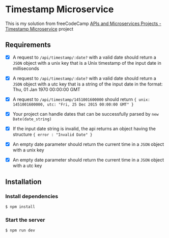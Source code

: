 # Timestamp Microservice

This is my solution from freeCodeCamp [APIs and Microservices Projects - Timestamp Microservice](https://www.freecodecamp.org/learn/back-end-development-and-apis/back-end-development-and-apis-projects/timestamp-microservice) project

## Requirements

- [x] A request to `/api/timestamp/:date?` with a valid date should return a `JSON` object with a unix key that is a Unix timestamp of the input date in milliseconds

- [x] A request to `/api/timestamp/:date?` with a valid date should return a `JSON` object with a utc key that is a string of the input date in the format: Thu, 01 Jan 1970 00:00:00 GMT

- [x] A request to `/api/timestamp/1451001600000` should return `{ unix: 1451001600000, utc: "Fri, 25 Dec 2015 00:00:00 GMT" }`

- [x] Your project can handle dates that can be successfully parsed by `new Date(date_string)`

- [x] If the input date string is invalid, the api returns an object having the structure `{ error : "Invalid Date" }`

- [x] An empty date parameter should return the current time in a `JSON` object with a unix key

- [x] An empty date parameter should return the current time in a `JSON` object with a utc key

## Installation

### Install dependencies
```bash
$ npm install
```

### Start the server
```bash
$ npm run dev
```

[APIs and Microservices Projects - Timestamp Microservice]: https://www.freecodecamp.org/learn/apis-and-microservices/apis-and-microservices-projects/request-header-parser-microservice
[freeCodeCamp]: https://www.freecodecamp.org/

